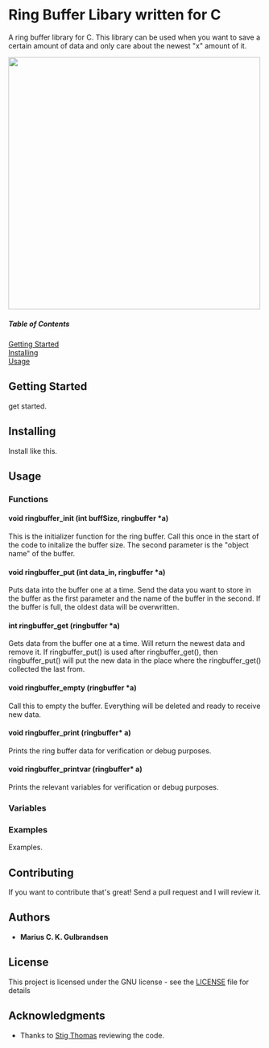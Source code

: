 # Ring Buffer Libary written for C
 A ring buffer library for C. This library can be used when you want to save a certain amount of data and only care about the newest "x" amount of it.
 
 <img src="https://upload.wikimedia.org/wikipedia/commons/f/fd/Circular_Buffer_Animation.gif" width="500">

 ##### Table of Contents  
[Getting Started](#GettingStarted)  
[Installing](#Installing)  
[Usage](#Usage)


## Getting Started
<a name="GettingStarted"/>
get started.

## Installing
<a name="Installing"/>

Install like this.

## Usage
<a name="Usage"/> 

### Functions
#### void ringbuffer_init (int buffSize, ringbuffer *a)
This is the initializer function for the ring buffer. Call this once in the start of the code to initalize the buffer size. 
The second parameter is the "object name" of the buffer.

#### void ringbuffer_put (int data_in, ringbuffer *a)
Puts data into the buffer one at a time. Send the data you want to store in the buffer as the first parameter and the name of the buffer in the second. If the buffer is full, the oldest data will be overwritten.

#### int ringbuffer_get (ringbuffer *a)
Gets data from the buffer one at a time. Will return the newest data and remove it. If ringbuffer_put() is used after ringbuffer_get(), then ringbuffer_put() will put the new data in the place where the ringbuffer_get() collected the last from.

#### void ringbuffer_empty (ringbuffer *a)
Call this to empty the buffer. Everything will be deleted and ready to receive new data.

#### void ringbuffer_print (ringbuffer* a)					 
Prints the ring buffer data for verification or debug purposes.

#### void ringbuffer_printvar (ringbuffer* a)                     
Prints the relevant variables for verification or debug purposes.

### Variables


### Examples
Examples.

## Contributing

If you want to contribute that's great! Send a pull request and I will review it.

## Authors

* **Marius C. K. Gulbrandsen** 

## License

This project is licensed under the GNU license - see the [LICENSE](LICENSE) file for details

## Acknowledgments

* Thanks to [Stig Thomas](https://github.com/ribbreaker) reviewing the code.
